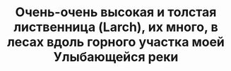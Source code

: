 ---
title: 'Очень-очень высокая и толстая лиственница (Larch), их много, в лесах вдоль горного участка моей Улыбающейся реки'
location: 'Река Тагил. ЗАТО Свободный, Свердловская область, Россия'

tags: [fav, all, 2015]
category: as-the-first-settlers
---